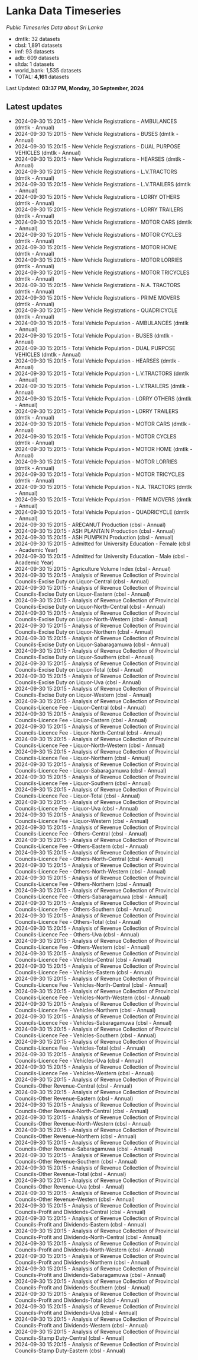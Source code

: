 # Lanka Data Timeseries
*Public Timeseries Data about Sri Lanka*

* dmtlk: 32 datasets
* cbsl: 1,891 datasets
* imf: 93 datasets
* adb: 609 datasets
* sltda: 1 datasets
* world_bank: 1,535 datasets
* TOTAL: **4,161** datasets

Last Updated: **03:37 PM, Monday, 30 September, 2024**

## Latest updates

* 2024-09-30 15:20:15 - New Vehicle Registrations - AMBULANCES (dmtlk - Annual)
* 2024-09-30 15:20:15 - New Vehicle Registrations - BUSES (dmtlk - Annual)
* 2024-09-30 15:20:15 - New Vehicle Registrations - DUAL PURPOSE VEHICLES (dmtlk - Annual)
* 2024-09-30 15:20:15 - New Vehicle Registrations - HEARSES (dmtlk - Annual)
* 2024-09-30 15:20:15 - New Vehicle Registrations - L.V.TRACTORS (dmtlk - Annual)
* 2024-09-30 15:20:15 - New Vehicle Registrations - L.V.TRAILERS (dmtlk - Annual)
* 2024-09-30 15:20:15 - New Vehicle Registrations - LORRY OTHERS (dmtlk - Annual)
* 2024-09-30 15:20:15 - New Vehicle Registrations - LORRY TRAILERS (dmtlk - Annual)
* 2024-09-30 15:20:15 - New Vehicle Registrations - MOTOR CARS (dmtlk - Annual)
* 2024-09-30 15:20:15 - New Vehicle Registrations - MOTOR CYCLES (dmtlk - Annual)
* 2024-09-30 15:20:15 - New Vehicle Registrations - MOTOR HOME (dmtlk - Annual)
* 2024-09-30 15:20:15 - New Vehicle Registrations - MOTOR LORRIES (dmtlk - Annual)
* 2024-09-30 15:20:15 - New Vehicle Registrations - MOTOR TRICYCLES (dmtlk - Annual)
* 2024-09-30 15:20:15 - New Vehicle Registrations - N.A. TRACTORS (dmtlk - Annual)
* 2024-09-30 15:20:15 - New Vehicle Registrations - PRIME MOVERS (dmtlk - Annual)
* 2024-09-30 15:20:15 - New Vehicle Registrations - QUADRICYCLE (dmtlk - Annual)
* 2024-09-30 15:20:15 - Total Vehicle Population - AMBULANCES (dmtlk - Annual)
* 2024-09-30 15:20:15 - Total Vehicle Population - BUSES (dmtlk - Annual)
* 2024-09-30 15:20:15 - Total Vehicle Population - DUAL PURPOSE VEHICLES (dmtlk - Annual)
* 2024-09-30 15:20:15 - Total Vehicle Population - HEARSES (dmtlk - Annual)
* 2024-09-30 15:20:15 - Total Vehicle Population - L.V.TRACTORS (dmtlk - Annual)
* 2024-09-30 15:20:15 - Total Vehicle Population - L.V.TRAILERS (dmtlk - Annual)
* 2024-09-30 15:20:15 - Total Vehicle Population - LORRY OTHERS (dmtlk - Annual)
* 2024-09-30 15:20:15 - Total Vehicle Population - LORRY TRAILERS (dmtlk - Annual)
* 2024-09-30 15:20:15 - Total Vehicle Population - MOTOR CARS (dmtlk - Annual)
* 2024-09-30 15:20:15 - Total Vehicle Population - MOTOR CYCLES (dmtlk - Annual)
* 2024-09-30 15:20:15 - Total Vehicle Population - MOTOR HOME (dmtlk - Annual)
* 2024-09-30 15:20:15 - Total Vehicle Population - MOTOR LORRIES (dmtlk - Annual)
* 2024-09-30 15:20:15 - Total Vehicle Population - MOTOR TRICYCLES (dmtlk - Annual)
* 2024-09-30 15:20:15 - Total Vehicle Population - N.A. TRACTORS (dmtlk - Annual)
* 2024-09-30 15:20:15 - Total Vehicle Population - PRIME MOVERS (dmtlk - Annual)
* 2024-09-30 15:20:15 - Total Vehicle Population - QUADRICYCLE (dmtlk - Annual)
* 2024-09-30 15:20:15 - ARECANUT Production (cbsl - Annual)
* 2024-09-30 15:20:15 - ASH PLANTAIN Production (cbsl - Annual)
* 2024-09-30 15:20:15 - ASH PUMPKIN Production (cbsl - Annual)
* 2024-09-30 15:20:15 - Admitted for University Education - Female (cbsl - Academic Year)
* 2024-09-30 15:20:15 - Admitted for University Education - Male (cbsl - Academic Year)
* 2024-09-30 15:20:15 - Agriculture Volume Index (cbsl - Annual)
* 2024-09-30 15:20:15 - Analysis of Revenue Collection of Provincial Councils-Excise Duty on Liquor-Central (cbsl - Annual)
* 2024-09-30 15:20:15 - Analysis of Revenue Collection of Provincial Councils-Excise Duty on Liquor-Eastern (cbsl - Annual)
* 2024-09-30 15:20:15 - Analysis of Revenue Collection of Provincial Councils-Excise Duty on Liquor-North-Central (cbsl - Annual)
* 2024-09-30 15:20:15 - Analysis of Revenue Collection of Provincial Councils-Excise Duty on Liquor-North-Western (cbsl - Annual)
* 2024-09-30 15:20:15 - Analysis of Revenue Collection of Provincial Councils-Excise Duty on Liquor-Northern (cbsl - Annual)
* 2024-09-30 15:20:15 - Analysis of Revenue Collection of Provincial Councils-Excise Duty on Liquor-Sabaragamuwa (cbsl - Annual)
* 2024-09-30 15:20:15 - Analysis of Revenue Collection of Provincial Councils-Excise Duty on Liquor-Southern (cbsl - Annual)
* 2024-09-30 15:20:15 - Analysis of Revenue Collection of Provincial Councils-Excise Duty on Liquor-Total (cbsl - Annual)
* 2024-09-30 15:20:15 - Analysis of Revenue Collection of Provincial Councils-Excise Duty on Liquor-Uva (cbsl - Annual)
* 2024-09-30 15:20:15 - Analysis of Revenue Collection of Provincial Councils-Excise Duty on Liquor-Western (cbsl - Annual)
* 2024-09-30 15:20:15 - Analysis of Revenue Collection of Provincial Councils-Licence Fee - Liquor-Central (cbsl - Annual)
* 2024-09-30 15:20:15 - Analysis of Revenue Collection of Provincial Councils-Licence Fee - Liquor-Eastern (cbsl - Annual)
* 2024-09-30 15:20:15 - Analysis of Revenue Collection of Provincial Councils-Licence Fee - Liquor-North-Central (cbsl - Annual)
* 2024-09-30 15:20:15 - Analysis of Revenue Collection of Provincial Councils-Licence Fee - Liquor-North-Western (cbsl - Annual)
* 2024-09-30 15:20:15 - Analysis of Revenue Collection of Provincial Councils-Licence Fee - Liquor-Northern (cbsl - Annual)
* 2024-09-30 15:20:15 - Analysis of Revenue Collection of Provincial Councils-Licence Fee - Liquor-Sabaragamuwa (cbsl - Annual)
* 2024-09-30 15:20:15 - Analysis of Revenue Collection of Provincial Councils-Licence Fee - Liquor-Southern (cbsl - Annual)
* 2024-09-30 15:20:15 - Analysis of Revenue Collection of Provincial Councils-Licence Fee - Liquor-Total (cbsl - Annual)
* 2024-09-30 15:20:15 - Analysis of Revenue Collection of Provincial Councils-Licence Fee - Liquor-Uva (cbsl - Annual)
* 2024-09-30 15:20:15 - Analysis of Revenue Collection of Provincial Councils-Licence Fee - Liquor-Western (cbsl - Annual)
* 2024-09-30 15:20:15 - Analysis of Revenue Collection of Provincial Councils-Licence Fee - Others-Central (cbsl - Annual)
* 2024-09-30 15:20:15 - Analysis of Revenue Collection of Provincial Councils-Licence Fee - Others-Eastern (cbsl - Annual)
* 2024-09-30 15:20:15 - Analysis of Revenue Collection of Provincial Councils-Licence Fee - Others-North-Central (cbsl - Annual)
* 2024-09-30 15:20:15 - Analysis of Revenue Collection of Provincial Councils-Licence Fee - Others-North-Western (cbsl - Annual)
* 2024-09-30 15:20:15 - Analysis of Revenue Collection of Provincial Councils-Licence Fee - Others-Northern (cbsl - Annual)
* 2024-09-30 15:20:15 - Analysis of Revenue Collection of Provincial Councils-Licence Fee - Others-Sabaragamuwa (cbsl - Annual)
* 2024-09-30 15:20:15 - Analysis of Revenue Collection of Provincial Councils-Licence Fee - Others-Southern (cbsl - Annual)
* 2024-09-30 15:20:15 - Analysis of Revenue Collection of Provincial Councils-Licence Fee - Others-Total (cbsl - Annual)
* 2024-09-30 15:20:15 - Analysis of Revenue Collection of Provincial Councils-Licence Fee - Others-Uva (cbsl - Annual)
* 2024-09-30 15:20:15 - Analysis of Revenue Collection of Provincial Councils-Licence Fee - Others-Western (cbsl - Annual)
* 2024-09-30 15:20:15 - Analysis of Revenue Collection of Provincial Councils-Licence Fee - Vehicles-Central (cbsl - Annual)
* 2024-09-30 15:20:15 - Analysis of Revenue Collection of Provincial Councils-Licence Fee - Vehicles-Eastern (cbsl - Annual)
* 2024-09-30 15:20:15 - Analysis of Revenue Collection of Provincial Councils-Licence Fee - Vehicles-North-Central (cbsl - Annual)
* 2024-09-30 15:20:15 - Analysis of Revenue Collection of Provincial Councils-Licence Fee - Vehicles-North-Western (cbsl - Annual)
* 2024-09-30 15:20:15 - Analysis of Revenue Collection of Provincial Councils-Licence Fee - Vehicles-Northern (cbsl - Annual)
* 2024-09-30 15:20:15 - Analysis of Revenue Collection of Provincial Councils-Licence Fee - Vehicles-Sabaragamuwa (cbsl - Annual)
* 2024-09-30 15:20:15 - Analysis of Revenue Collection of Provincial Councils-Licence Fee - Vehicles-Southern (cbsl - Annual)
* 2024-09-30 15:20:15 - Analysis of Revenue Collection of Provincial Councils-Licence Fee - Vehicles-Total (cbsl - Annual)
* 2024-09-30 15:20:15 - Analysis of Revenue Collection of Provincial Councils-Licence Fee - Vehicles-Uva (cbsl - Annual)
* 2024-09-30 15:20:15 - Analysis of Revenue Collection of Provincial Councils-Licence Fee - Vehicles-Western (cbsl - Annual)
* 2024-09-30 15:20:15 - Analysis of Revenue Collection of Provincial Councils-Other Revenue-Central (cbsl - Annual)
* 2024-09-30 15:20:15 - Analysis of Revenue Collection of Provincial Councils-Other Revenue-Eastern (cbsl - Annual)
* 2024-09-30 15:20:15 - Analysis of Revenue Collection of Provincial Councils-Other Revenue-North-Central (cbsl - Annual)
* 2024-09-30 15:20:15 - Analysis of Revenue Collection of Provincial Councils-Other Revenue-North-Western (cbsl - Annual)
* 2024-09-30 15:20:15 - Analysis of Revenue Collection of Provincial Councils-Other Revenue-Northern (cbsl - Annual)
* 2024-09-30 15:20:15 - Analysis of Revenue Collection of Provincial Councils-Other Revenue-Sabaragamuwa (cbsl - Annual)
* 2024-09-30 15:20:15 - Analysis of Revenue Collection of Provincial Councils-Other Revenue-Southern (cbsl - Annual)
* 2024-09-30 15:20:15 - Analysis of Revenue Collection of Provincial Councils-Other Revenue-Total (cbsl - Annual)
* 2024-09-30 15:20:15 - Analysis of Revenue Collection of Provincial Councils-Other Revenue-Uva (cbsl - Annual)
* 2024-09-30 15:20:15 - Analysis of Revenue Collection of Provincial Councils-Other Revenue-Western (cbsl - Annual)
* 2024-09-30 15:20:15 - Analysis of Revenue Collection of Provincial Councils-Profit and Dividends-Central (cbsl - Annual)
* 2024-09-30 15:20:15 - Analysis of Revenue Collection of Provincial Councils-Profit and Dividends-Eastern (cbsl - Annual)
* 2024-09-30 15:20:15 - Analysis of Revenue Collection of Provincial Councils-Profit and Dividends-North-Central (cbsl - Annual)
* 2024-09-30 15:20:15 - Analysis of Revenue Collection of Provincial Councils-Profit and Dividends-North-Western (cbsl - Annual)
* 2024-09-30 15:20:15 - Analysis of Revenue Collection of Provincial Councils-Profit and Dividends-Northern (cbsl - Annual)
* 2024-09-30 15:20:15 - Analysis of Revenue Collection of Provincial Councils-Profit and Dividends-Sabaragamuwa (cbsl - Annual)
* 2024-09-30 15:20:15 - Analysis of Revenue Collection of Provincial Councils-Profit and Dividends-Southern (cbsl - Annual)
* 2024-09-30 15:20:15 - Analysis of Revenue Collection of Provincial Councils-Profit and Dividends-Total (cbsl - Annual)
* 2024-09-30 15:20:15 - Analysis of Revenue Collection of Provincial Councils-Profit and Dividends-Uva (cbsl - Annual)
* 2024-09-30 15:20:15 - Analysis of Revenue Collection of Provincial Councils-Profit and Dividends-Western (cbsl - Annual)
* 2024-09-30 15:20:15 - Analysis of Revenue Collection of Provincial Councils-Stamp Duty-Central (cbsl - Annual)
* 2024-09-30 15:20:15 - Analysis of Revenue Collection of Provincial Councils-Stamp Duty-Eastern (cbsl - Annual)